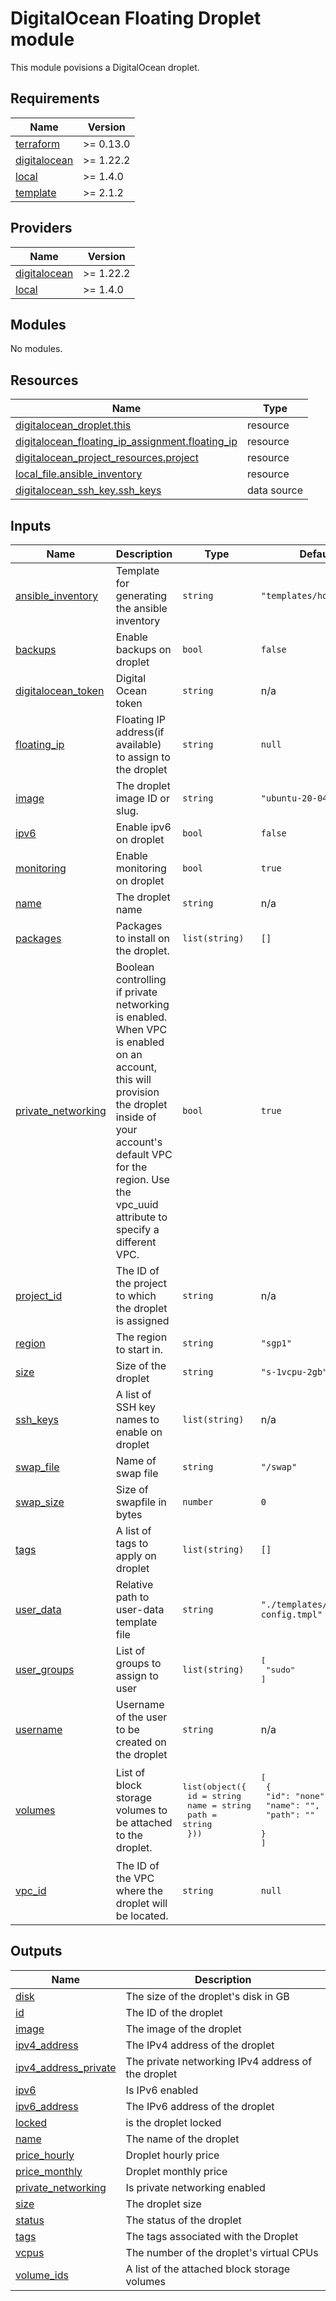 # DigitalOcean Floating Droplet module

This module povisions a DigitalOcean droplet.

<!-- BEGINNING OF PRE-COMMIT-TERRAFORM DOCS HOOK -->
## Requirements

| Name | Version |
|------|---------|
| <a name="requirement_terraform"></a> [terraform](#requirement\_terraform) | >= 0.13.0 |
| <a name="requirement_digitalocean"></a> [digitalocean](#requirement\_digitalocean) | >= 1.22.2 |
| <a name="requirement_local"></a> [local](#requirement\_local) | >= 1.4.0 |
| <a name="requirement_template"></a> [template](#requirement\_template) | >= 2.1.2 |

## Providers

| Name | Version |
|------|---------|
| <a name="provider_digitalocean"></a> [digitalocean](#provider\_digitalocean) | >= 1.22.2 |
| <a name="provider_local"></a> [local](#provider\_local) | >= 1.4.0 |

## Modules

No modules.

## Resources

| Name | Type |
|------|------|
| [digitalocean_droplet.this](https://registry.terraform.io/providers/digitalocean/digitalocean/latest/docs/resources/droplet) | resource |
| [digitalocean_floating_ip_assignment.floating_ip](https://registry.terraform.io/providers/digitalocean/digitalocean/latest/docs/resources/floating_ip_assignment) | resource |
| [digitalocean_project_resources.project](https://registry.terraform.io/providers/digitalocean/digitalocean/latest/docs/resources/project_resources) | resource |
| [local_file.ansible_inventory](https://registry.terraform.io/providers/hashicorp/local/latest/docs/resources/file) | resource |
| [digitalocean_ssh_key.ssh_keys](https://registry.terraform.io/providers/digitalocean/digitalocean/latest/docs/data-sources/ssh_key) | data source |

## Inputs

| Name | Description | Type | Default | Required |
|------|-------------|------|---------|:--------:|
| <a name="input_ansible_inventory"></a> [ansible\_inventory](#input\_ansible\_inventory) | Template for generating the ansible inventory | `string` | `"templates/hosts.tmpl"` | no |
| <a name="input_backups"></a> [backups](#input\_backups) | Enable backups on droplet | `bool` | `false` | no |
| <a name="input_digitalocean_token"></a> [digitalocean\_token](#input\_digitalocean\_token) | Digital Ocean token | `string` | n/a | yes |
| <a name="input_floating_ip"></a> [floating\_ip](#input\_floating\_ip) | Floating IP address(if available) to assign to the droplet | `string` | `null` | no |
| <a name="input_image"></a> [image](#input\_image) | The droplet image ID or slug. | `string` | `"ubuntu-20-04-x64"` | no |
| <a name="input_ipv6"></a> [ipv6](#input\_ipv6) | Enable ipv6 on droplet | `bool` | `false` | no |
| <a name="input_monitoring"></a> [monitoring](#input\_monitoring) | Enable monitoring on droplet | `bool` | `true` | no |
| <a name="input_name"></a> [name](#input\_name) | The droplet name | `string` | n/a | yes |
| <a name="input_packages"></a> [packages](#input\_packages) | Packages to install on the droplet. | `list(string)` | `[]` | no |
| <a name="input_private_networking"></a> [private\_networking](#input\_private\_networking) | Boolean controlling if private networking is enabled. When VPC is enabled on an account, this will provision the droplet inside of your account's default VPC for the region. Use the vpc\_uuid attribute to specify a different VPC. | `bool` | `true` | no |
| <a name="input_project_id"></a> [project\_id](#input\_project\_id) | The ID of the project to which the droplet is assigned | `string` | n/a | yes |
| <a name="input_region"></a> [region](#input\_region) | The region to start in. | `string` | `"sgp1"` | no |
| <a name="input_size"></a> [size](#input\_size) | Size of the droplet | `string` | `"s-1vcpu-2gb"` | no |
| <a name="input_ssh_keys"></a> [ssh\_keys](#input\_ssh\_keys) | A list of SSH key names to enable on droplet | `list(string)` | n/a | yes |
| <a name="input_swap_file"></a> [swap\_file](#input\_swap\_file) | Name of swap file | `string` | `"/swap"` | no |
| <a name="input_swap_size"></a> [swap\_size](#input\_swap\_size) | Size of swapfile in bytes | `number` | `0` | no |
| <a name="input_tags"></a> [tags](#input\_tags) | A list of tags to apply on droplet | `list(string)` | `[]` | no |
| <a name="input_user_data"></a> [user\_data](#input\_user\_data) | Relative path to user-data template file | `string` | `"./templates/cloud-config.tmpl"` | no |
| <a name="input_user_groups"></a> [user\_groups](#input\_user\_groups) | List of groups to assign to user | `list(string)` | <pre>[<br>  "sudo"<br>]</pre> | no |
| <a name="input_username"></a> [username](#input\_username) | Username of the user to be created on the droplet | `string` | n/a | yes |
| <a name="input_volumes"></a> [volumes](#input\_volumes) | List of block storage volumes to be attached to the droplet. | <pre>list(object({<br>    id   = string<br>    name = string<br>    path = string<br>  }))</pre> | <pre>[<br>  {<br>    "id": "none",<br>    "name": "",<br>    "path": ""<br>  }<br>]</pre> | no |
| <a name="input_vpc_id"></a> [vpc\_id](#input\_vpc\_id) | The ID of the VPC where the droplet will be located. | `string` | `null` | no |

## Outputs

| Name | Description |
|------|-------------|
| <a name="output_disk"></a> [disk](#output\_disk) | The size of the droplet's disk in GB |
| <a name="output_id"></a> [id](#output\_id) | The ID of the droplet |
| <a name="output_image"></a> [image](#output\_image) | The image of the droplet |
| <a name="output_ipv4_address"></a> [ipv4\_address](#output\_ipv4\_address) | The IPv4 address of the droplet |
| <a name="output_ipv4_address_private"></a> [ipv4\_address\_private](#output\_ipv4\_address\_private) | The private networking IPv4 address of the droplet |
| <a name="output_ipv6"></a> [ipv6](#output\_ipv6) | Is IPv6 enabled |
| <a name="output_ipv6_address"></a> [ipv6\_address](#output\_ipv6\_address) | The IPv6 address of the droplet |
| <a name="output_locked"></a> [locked](#output\_locked) | is the droplet locked |
| <a name="output_name"></a> [name](#output\_name) | The name of the droplet |
| <a name="output_price_hourly"></a> [price\_hourly](#output\_price\_hourly) | Droplet hourly price |
| <a name="output_price_monthly"></a> [price\_monthly](#output\_price\_monthly) | Droplet monthly price |
| <a name="output_private_networking"></a> [private\_networking](#output\_private\_networking) | Is private networking enabled |
| <a name="output_size"></a> [size](#output\_size) | The droplet size |
| <a name="output_status"></a> [status](#output\_status) | The status of the droplet |
| <a name="output_tags"></a> [tags](#output\_tags) | The tags associated with the Droplet |
| <a name="output_vcpus"></a> [vcpus](#output\_vcpus) | The number of the droplet's virtual CPUs |
| <a name="output_volume_ids"></a> [volume\_ids](#output\_volume\_ids) | A list of the attached block storage volumes |
<!-- END OF PRE-COMMIT-TERRAFORM DOCS HOOK -->
